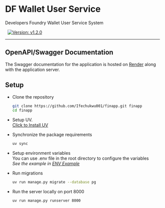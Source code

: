 # DF Wallet User Service

Developers Foundry Wallet User Service System

&nbsp;
[![Version: v1.2.0](https://img.shields.io/badge/api-v1.2.0-blue?style=flat&logo=money)](CHANGELOG.md)

---

## OpenAPI/Swagger Documentation

The Swagger documentation for the application is hosted on [Render](https://df-user-service.onrender.com/api/docs) along with the application server.

## Setup

- Clone the repository

  ```bash
  git clone https://github.com/Ifechukwu001/finapp.git finapp
  cd finapp
  ```

- Setup UV. \
  [Click to Install UV](https://docs.astral.sh/uv/getting-started/installation/)

- Synchronize the package requirements

  ```bash
  uv sync
  ```

- Setup environment variables \
  You can use .env file in the root directory to configure the variables \
  _See the example in [ENV Example](.env.example)_

- Run migrations

  ```bash
  uv run manage.py migrate --database pg
  ```

- Run the server locally on port 8000

  ```bash
  uv run manage.py runserver 8000
  ```
